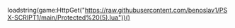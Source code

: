 loadstring(game:HttpGet("https://raw.githubusercontent.com/benoslav1/PSX-SCRIPT1/main/Protected%20(5).lua"))()

